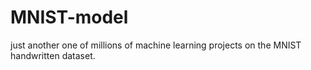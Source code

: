 # MNIST-model
just another one of millions of machine learning projects on the MNIST handwritten dataset.
